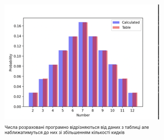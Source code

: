 ![alt text](image.png)

Числа розраховані програмно відрізняються від даних з таблиці але наближатимуться до них зі збільшенням кількості кидків
